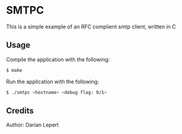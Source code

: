 SMTPC
=====

This is a simple example of an RFC complient smtp client, written in C

Usage
-----
Compile the application with the following:
```sh
$ make
```

Run the application with the following:
```sh
$ ./smtpc <hostname> <debug flag: 0/1>
```

Credits
-------
Author: Darian Lepert
